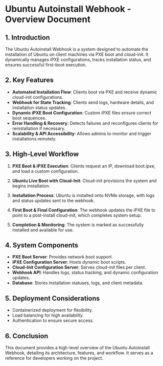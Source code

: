 # Ubuntu Autoinstall Webhook - Overview Document

## **1. Introduction**

The Ubuntu Autoinstall Webhook is a system designed to automate the installation of Ubuntu on client machines via PXE boot and cloud-init. It dynamically manages iPXE configurations, tracks installation status, and ensures successful first-boot execution.

## **2. Key Features**

- **Automated Installation Flow**: Clients boot via PXE and receive dynamic cloud-init configurations.
- **Webhook for State Tracking**: Clients send logs, hardware details, and installation status updates.
- **Dynamic iPXE Boot Configuration**: Custom iPXE files ensure correct boot sequences.
- **Error Handling & Recovery**: Detects failures and reconfigures clients for reinstallation if necessary.
- **Scalability & API Accessibility**: Allows admins to monitor and trigger installations remotely.

## **3. High-Level Workflow**

1. **PXE Boot & iPXE Execution**: Clients request an IP, download boot.ipxe, and load a custom configuration.

2. **Ubuntu Live Boot with Cloud-Init**: Cloud-init provisions the system and begins installation.

3. **Installation Process**: Ubuntu is installed onto NVMe storage, with logs and status updates sent to the webhook.

4. **First Boot & Final Configuration**: The webhook updates the iPXE file to point to a post-install cloud-init, which completes system setup.

5. **Completion & Monitoring**: The system is marked as successfully installed and available for use.

## **4. System Components**

- **PXE Boot Server**: Provides network boot support.
- **iPXE Configuration Server**: Hosts dynamic boot scripts.
- **Cloud-Init Configuration Server**: Serves cloud-init files per client.
- **Webhook API**: Handles logs, status tracking, and dynamic configuration updates.
- **Database**: Stores installation statuses, logs, and client metadata.

## **5. Deployment Considerations**

- Containerized deployment for flexibility.
- Load balancing for high availability.
- Authentication to ensure secure access.

## **6. Conclusion**

This document provides a high-level overview of the Ubuntu Autoinstall Webhook, detailing its architecture, features, and workflow. It serves as a reference for developers working on the project.
